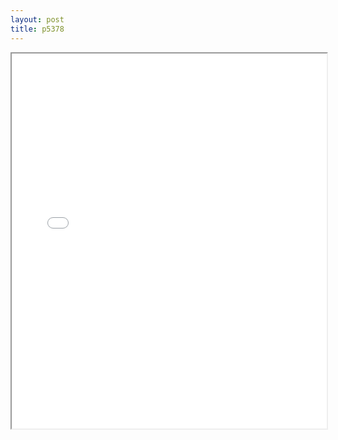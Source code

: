 ```yaml
---
layout: post
title: p5378
---
```


<div class="pdf-container">
<iframe src="/ea/assets/pdfs/vita/p5378.pdf" height="600" width="100%" allowFullScreen="true"></iframe>
</div>

